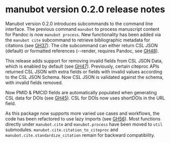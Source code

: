 # manubot version 0.2.0 release notes

Manubot version 0.2.0 introduces subcommands to the command line interface.
The previous command `manubot` to process manuscript content for Pandoc is now `manubot process`.
New functionality has been added via the `manubot cite` subcommand to retrieve bibliographic metadata for citations (see [GH37](https://github.com/greenelab/manubot/issues/37)).
The cite subcommand can either return CSL JSON (default) or formatted references (--render, requires Pandoc, see [GH48](https://github.com/greenelab/manubot/issues/48)).

This release adds support for removing invalid fields from CSL JSON Data, which is enabled by default (see [GH47](https://github.com/greenelab/manubot/issues/47)).
Previously, certain citeproc APIs returned CSL JSON with extra fields or fields with invalid values according to the CSL JSON Schema.
Now CSL JSON is validated against the schema, with invalid fields removed.

Now PMID & PMCID fields are automatically populated when generating CSL data for DOIs (see [GH45](https://github.com/greenelab/manubot/issues/45)).
CSL for DOIs now uses shortDOIs in the URL field.

As this package now supports more varied use cases and workflows, the code has been refactored to use lazy imports (see [GH56](https://github.com/greenelab/manubot/pull/56)).
Most functions directly under `manubot.cite` and `manubot.process` have been moved to `util` submodules.
`manubot.cite.citation_to_citeproc` and `manubot.cite.standardize_citation` remain for backward compatibility.
